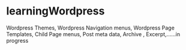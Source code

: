 # learningWordpress
Wordpress Themes, Wordpress Navigation menus, Wordpress Page Templates, Child Page menus, Post meta data, Archive , Excerpt,......in progress
